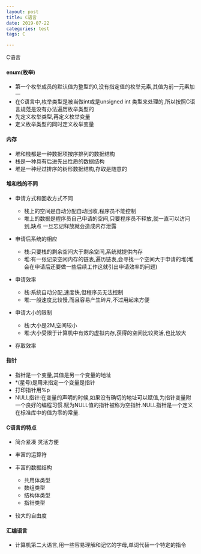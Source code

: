 ```yaml
---
layout: post
title: C语言
date: 2019-07-22
categories: test
tags: C

---
```


C语言

#### enum(枚举)

- 第一个枚举成员的默认值为整型的0,没有指定值的枚举元素,其值为前一元素加一
- 在C语言中,枚举类型是被当做int或是unsigned int 类型来处理的,所以按照C语言规范是没有办法遍历枚举类型的
- 先定义枚举类型,再定义枚举变量
- 定义枚举类型的同时定义枚举变量

#### 内存

- 堆和栈都是一种数据项按序排列的数据结构
- 栈是一种具有后进先出性质的数据结构
- 堆是一种经过排序的树形数据结构,存取是随意的

#### 堆和栈的不同

- 申请方式和回收方式不同
  - 栈上的空间是自动分配自动回收,程序员不能控制
  - 堆上的数据是程序员自己申请的空间,只要程序员不释放,就一直可以访问到,缺点 一旦忘记释放就会造成内存泄露
- 申请后系统的相应
  - 栈:只要栈的剩余空间大于剩余空间,系统就提供内存
  - 堆:有一张记录空闲内存的链表,遍历链表,会寻找一个空间大于申请的堆(堆会在申请后还要做一些后续工作这就引出申请效率的问题)

- 申请效率
  - 栈:系统自动分配,速度快,但程序员无法控制
  - 堆:一般速度比较慢,而且容易产生碎片,不过用起来方便
- 申请大小的限制
  - 栈:大小是2M,空间较小
  - 堆:大小受限于计算机中有效的虚拟内存,获得的空间比较灵活,也比较大
- 存取效率

#### 指针

- 指针是一个变量,其值是另一个变量的地址
- *(星号)是用来指定一个变量是指针
- 打印指针用%p
- NULL指针:在变量的声明的时候,如果没有确切的地址可以赋值,为指针变量附一个良好的编程习惯.赋为NULL值的指针被称为空指针.NULL指针是一个定义在标准库中的值为零的常量.

#### C语言的特点

- 简介紧凑 灵活方便
- 丰富的运算符
- 丰富的数据结构
  - 共用体类型
  - 数组类型
  - 结构体类型
  - 指针类型

- 较大的自由度

#### 汇编语言

- 计算机第二大语言,用一些容易理解和记忆的字母,单词代替一个特定的指令







